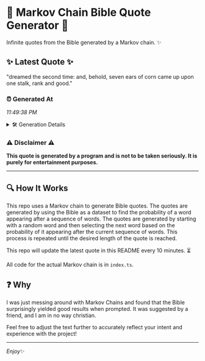 # 📖 Markov Chain Bible Quote Generator 📖

Infinite quotes from the Bible generated by a Markov chain. ✨

## ✨ Latest Quote ✨
"dreamed the second time: and, behold, seven ears of corn came up upon one stalk, rank and good."

### ⏰ Generated At
*11:49:38 PM*

<details>
    <summary>🛠️ Generation Details</summary>
    <p>
        <strong>🌱 Seed:</strong> dreamed<br>
        <strong>🔄 Iterations:</strong> 17<br>
        <strong>📜 Context History:</strong><br>[ dreamed ]: the<br>[ dreamed, the ]: second<br>[ dreamed, the, second ]: time:<br>[ dreamed, the, second, time: ]: and,<br>[ dreamed, the, second, time:, and, ]: behold,<br>[ dreamed, the, second, time:, and,, behold, ]: seven<br>[ the, second, time:, and,, behold,, seven ]: ears<br>[ second, time:, and,, behold,, seven, ears ]: of<br>[ time:, and,, behold,, seven, ears, of ]: corn<br>[ and,, behold,, seven, ears, of, corn ]: came<br>[ behold,, seven, ears, of, corn, came ]: up<br>[ seven, ears, of, corn, came, up ]: upon<br>[ ears, of, corn, came, up, upon ]: one<br>[ of, corn, came, up, upon, one ]: stalk,<br>[ corn, came, up, upon, one, stalk, ]: rank<br>[ came, up, upon, one, stalk,, rank ]: and<br>[ up, upon, one, stalk,, rank, and ]: good.<br>
    </p>
</details>

### ⚠️ Disclaimer ⚠️
**This quote is generated by a program and is not to be taken seriously. It is purely for entertainment purposes.**

---

## 🔍 How It Works

This repo uses a Markov chain to generate Bible quotes. The quotes are generated by using the Bible as a dataset to find the probability of a word appearing after a sequence of words. The quotes are generated by starting with a random word and then selecting the next word based on the probability of it appearing after the current sequence of words. This process is repeated until the desired length of the quote is reached.

This repo will update the latest quote in this README every 10 minutes. ⏳

All code for the actual Markov chain is in `index.ts`.

## ❓ Why

I was just messing around with Markov Chains and found that the Bible surprisingly yielded good results when prompted. 
It was suggested by a friend, and I am in no way christian.

Feel free to adjust the text further to accurately reflect your intent and experience with the project!

---

*Enjoy*✨
